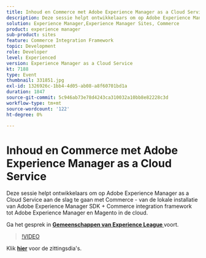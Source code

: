 ```yaml
---
title: Inhoud en Commerce met Adobe Experience Manager as a Cloud Service
description: Deze sessie helpt ontwikkelaars om op Adobe Experience Manager as a Cloud Service aan de slag te gaan met Commerce - van de lokale installatie van Adobe Experience Manager SDK + Commerce integration framework tot Adobe Experience Manager en Magento in de cloud. Deze sessie is afgeleverd als onderdeel van de Adobe Developers Live Content-gebeurtenis.
solution: Experience Manager,Experience Manager Sites, Commerce
product: experience manager
sub-product: sites
feature: Commerce Integration Framework
topic: Development
role: Developer
level: Experienced
version: Experience Manager as a Cloud Service
kt: 7188
type: Event
thumbnail: 331851.jpg
exl-id: 1326926c-1bb4-4d05-ab08-a8f60701bd1a
duration: 1847
source-git-commit: 5c946ab73e78d4243ca310032a10bb8e82228c3d
workflow-type: tm+mt
source-wordcount: '122'
ht-degree: 0%

---
```


# Inhoud en Commerce met Adobe Experience Manager as a Cloud Service

Deze sessie helpt ontwikkelaars om op Adobe Experience Manager as a Cloud Service aan de slag te gaan met Commerce - van de lokale installatie van Adobe Experience Manager SDK + Commerce integration framework tot Adobe Experience Manager en Magento in de cloud.

Ga het gesprek in **[Gemeenschappen van Experience League ](https://adobe.ly/36Yd3v6)** voort.

>[!VIDEO](https://video.tv.adobe.com/v/331851/?quality=12&learn=on&hidetitle=true)

Klik **[hier](/help/adobe-developers-live/assets/content-commerce.pdf)** voor de zittingsdia&#39;s.
